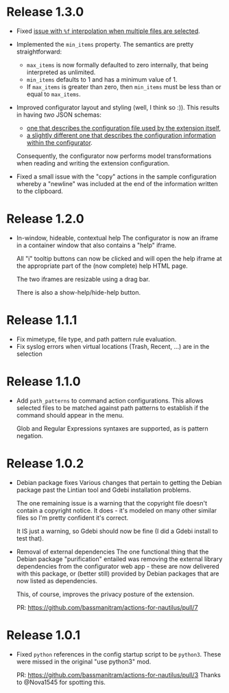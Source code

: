 # Release 1.3.0
* Fixed [issue with `%f` interpolation when multiple files are selected](https://github.com/bassmanitram/actions-for-nautilus/issues/17).

* Implemented the `min_items` property. The semantics are pretty straightforward:
  
  * `max_items` is now formally defaulted to zero internally, that being interpreted as unlimited.
  * `min_items` defaults to 1 and has a minimum value of 1.
  * If `max_items` is greater than zero, then `min_items` must be less than or equal to `max_items`.

* Improved configurator layout and styling (well, I think so :)). This results in having _two_ JSON schemas:

  * [one that describes the configuration file used by the extension itself](configurator/actions-for-nautilus.schema.json),
  * [a slightly different one that describes the configuration information within the configurator](configurator/actions-for-nautilus.ui.schema.json).

  Consequently, the configurator now performs model transformations when reading and writing the extension configuration.

* Fixed a small issue with the "copy" actions in the sample configuration whereby a "newline" was included
  at the end of the information written to the clipboard.

# Release 1.2.0
* In-window, hideable, contextual help
  The configurator is now an iframe in a container window that also
  contains a "help" iframe. 

  All "i" tooltip buttons can now be clicked and will open the help
  iframe at the appropriate part of the (now complete) help HTML page.
  
  The two iframes are resizable using a drag bar.

  There is also a show-help/hide-help button.

# Release 1.1.1
* Fix mimetype, file type, and path pattern rule evaluation.
* Fix syslog errors when virtual locations (Trash, Recent, ...) are
  in the selection

# Release 1.1.0
* Add `path_patterns` to command action configurations. This allows
  selected files to be matched against path patterns to establish if 
  the command should appear in the menu.

  Glob and Regular Expressions syntaxes are supported, as is pattern
  negation.

# Release 1.0.2

* Debian package fixes 
  Various changes that pertain to getting the Debian package past the
  Lintian tool and Gdebi installation problems.

  The one remaining issue is a warning that the copyright file doesn't
  contain a copyright notice. It does - it's modeled on many other similar
  files so I'm pretty confident it's correct.

  It IS just a warning, so Gdebi should now be fine (I did a Gdebi install
  to test that).

* Removal of external dependencies
  The one functional thing that the Debian package "purification" entailed was
  removing the external library dependencies from the configurator web app - these
  are now delivered with this package, or (better still) provided by Debian
  packages that are now listed as dependencies.

  This, of course, improves the privacy posture of the extension.

  PR: https://github.com/bassmanitram/actions-for-nautilus/pull/7

# Release 1.0.1

* Fixed `python` references in the config startup script to be `python3`.
  These were missed in the original "use python3" mod.
  
  PR: https://github.com/bassmanitram/actions-for-nautilus/pull/3
  Thanks to @Nova1545 for spotting this.
